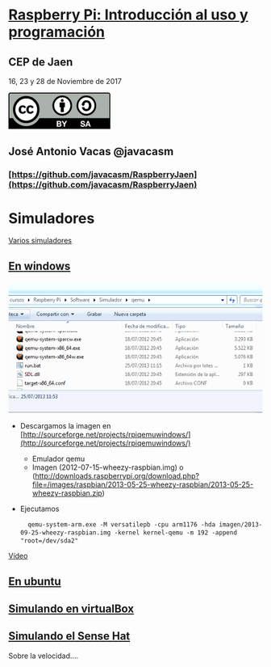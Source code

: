 # [Raspberry Pi: Introducción al uso y programación](http://www.juntadeandalucia.es/educacion/portals/web/cep-jaen/index.php/es-ES/formacion/convocatorias/771-abierto-plazo-de-inscripcion-a-la-actividad-raspberry-pi-introduccion-al-uso-y-programacion-162319ge102)

## CEP de Jaen

16, 23 y 28 de Noviembre de 2017

![CC](./images/Licencia_CC.png)
## José Antonio Vacas  @javacasm

### [https://github.com/javacasm/RaspberryJaen](https://github.com/javacasm/RaspberryJaen)

# Simuladores

[Varios simuladores](https://www.google.es/search?q=raspberry+simulator&oq=raspberry+simulator&aqs=chrome..69i57j69i65l3j69i60l2.3806j0j7&sourceid=chrome&es_sm=93&ie=UTF-8)

## [En windows](http://www.diverteka.com/?p=66)

![qemu](./images/qemu.png)

* Descargamos la imagen en  [http://sourceforge.net/projects/rpiqemuwindows/](http://sourceforge.net/projects/rpiqemuwindows/)
	* Emulador qemu
	* Imagen (2012-07-15-wheezy-raspbian.img) o (http://downloads.raspberrypi.org/download.php?file=/images/raspbian/2013-05-25-wheezy-raspbian/2013-05-25-wheezy-raspbian.zip)

* Ejecutamos

		qemu-system-arm.exe -M versatilepb -cpu arm1176 -hda imagen/2013-09-25-wheezy-raspbian.img -kernel kernel-qemu -m 192 -append "root=/dev/sda2"


[Vídeo](http://www.youtube.com/watch?feature=player_embedded&v=QvqaNUx7-pU)

## [En ubuntu](http://www.cnx-software.com/2011/10/18/raspberry-pi-emulator-in-ubuntu-with-qemu/)

## [Simulando en virtualBox](https://www.raspberrypi.org/forums/viewtopic.php?f=9&t=2961)

## [Simulando el Sense Hat](https://www.raspberrypi.org/blog/sense-hat-emulator/)

Sobre la velocidad....
